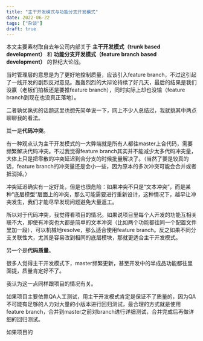```yaml
---
title: "主干开发模式与功能分支开发模式"
date: 2022-06-22
tags: ["杂谈"]
draft: true
---
```


本文主要素材取自去年公司内部关于 **主干开发模式（trunk based development）** 和 **功能分支开发模式（feature branch based development）** 的世纪大论战。

当时管理层的意思是为了更好地控制质量，应该引入feature branch，不过这引起了一线开发的剧烈反对意见。轰轰烈烈的大辩论持续了好几天，最后的结果是我们没赢（老板们拍板还是要推feature branch），同时实际上却也没输（feature branch到现在也没真正落地）。

二者孰优孰劣的话题这里也想先简单说一下，网上不少人总结过，我就挑其中两点聊聊我的看法。

其一是**代码冲突**。

有一种观点认为主干开发模式的一大弊端就是所有人都往master上合代码，需要频繁解决代码冲突。不过我觉得feature branch其实并不能减少太多代码冲突量，大体上只是把零散的冲突延迟到合分支的时候批量解决了。（当然了要是较真的话，feature branch的冲突量还是会小一些，因为原本的多次冲突可能会合并或者抵消掉。）

冲突延迟确实有一定好处，但是也很危险：如果冲突不只是“文本冲突”，而是某种“底层模型”层面上的冲突，那么可能需要进行重新设计，这种情况下，越早让冲突发生，我们才能尽早发现问题避免大量返工。

所以对于代码冲突，我觉得看项目的情况。如果说项目里每个人开发的功能互相关联不大，即使有冲突也大都是简单的文本冲突（比如两个功能都往同一个配置文件里加一段），可以机械地resolve，那么适合使用feature branch。反之如果不同分支关联性大，尤其是容易改到相同的底层模块，那就更适合主干开发模式。

另一个是**代码质量**。

很多人觉得主干开发模式下，master频繁更新，甚至开发中的半成品功能都往里面提，质量肯定好不了。

我认为这一点同样跟项目的情况有关。

如果项目主要依靠QA人工测试，用主干开发模式肯定是保证不了质量的，因为QA不可能有足够的人力对大量的小版本进行回归测试，最合理的方式就是使用feature branch，合并到master之前对branch进行详细测试，合并完成后再做详细的回归测试。

如果项目的